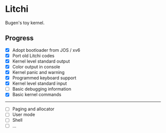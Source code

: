 # Litchi
Bugen's toy kernel.

## Progress
- [x] Adopt bootloader from JOS / xv6
- [x] Port old Litchi codes
- [x] Kernel level standard output
- [x] Color output in console
- [x] Kernel panic and warning
- [x] Programmed keyboard support
- [x] Kernel level standard input
- [ ] Basic debugging information
- [x] Basic kernel commands
---
- [ ] Paging and allocator
- [ ] User mode
- [ ] Shell
- [ ] ...